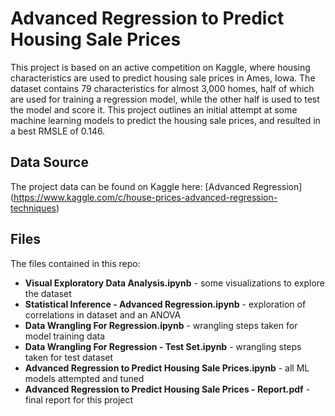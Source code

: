 # Advanced Regression to Predict Housing Sale Prices

This project is based on an active competition on Kaggle, where housing characteristics are used to predict housing sale prices in Ames, Iowa. The dataset contains 79 characteristics for almost 3,000 homes, half of which are used for training a regression model, while the other half is used to test the model and score it. This project outlines an initial attempt at some machine learning models to predict the housing sale prices, and resulted in a best RMSLE of 0.146.

## Data Source

The project data can be found on Kaggle here:
[Advanced Regression] (https://www.kaggle.com/c/house-prices-advanced-regression-techniques)

## Files

The files contained in this repo:

* **Visual Exploratory Data Analysis.ipynb** - some visualizations to explore the dataset
* **Statistical Inference - Advanced Regression.ipynb** - exploration of correlations in dataset and an ANOVA
* **Data Wrangling For Regression.ipynb** - wrangling steps taken for model training data
* **Data Wrangling For Regression - Test Set.ipynb** -  wrangling steps taken for test dataset
* **Advanced Regression to Predict Housing Sale Prices.ipynb** - all ML models attempted and tuned
* **Advanced Regression to Predict Housing Sale Prices - Report.pdf** - final report for this project


